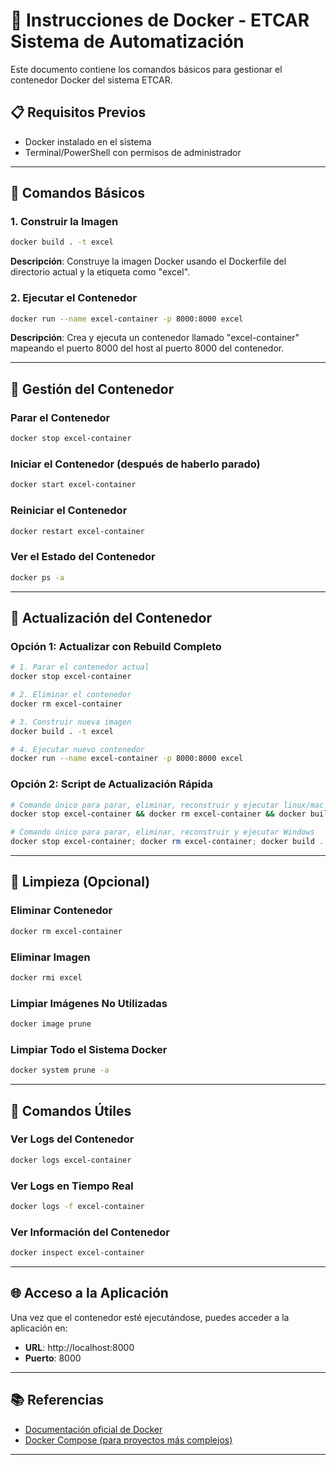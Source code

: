 # 🐳 Instrucciones de Docker - ETCAR Sistema de Automatización

Este documento contiene los comandos básicos para gestionar el contenedor Docker del sistema ETCAR.

## 📋 Requisitos Previos
- Docker instalado en el sistema
- Terminal/PowerShell con permisos de administrador

---

## 🚀 Comandos Básicos

### 1. Construir la Imagen
```bash
docker build . -t excel
```
**Descripción**: Construye la imagen Docker usando el Dockerfile del directorio actual y la etiqueta como "excel".

### 2. Ejecutar el Contenedor
```bash
docker run --name excel-container -p 8000:8000 excel
```
**Descripción**: Crea y ejecuta un contenedor llamado "excel-container" mapeando el puerto 8000 del host al puerto 8000 del contenedor.

---

## 🔄 Gestión del Contenedor

### Parar el Contenedor
```bash
docker stop excel-container
```

### Iniciar el Contenedor (después de haberlo parado)
```bash
docker start excel-container
```

### Reiniciar el Contenedor
```bash
docker restart excel-container
```

### Ver el Estado del Contenedor
```bash
docker ps -a
```

---

## 🔧 Actualización del Contenedor

### Opción 1: Actualizar con Rebuild Completo
```bash
# 1. Parar el contenedor actual
docker stop excel-container

# 2. Eliminar el contenedor
docker rm excel-container

# 3. Construir nueva imagen
docker build . -t excel

# 4. Ejecutar nuevo contenedor
docker run --name excel-container -p 8000:8000 excel
```

### Opción 2: Script de Actualización Rápida
```bash
# Comando único para parar, eliminar, reconstruir y ejecutar linux/mac
docker stop excel-container && docker rm excel-container && docker build . -t excel && docker run --name excel-container -p 8000:8000 excel
```
``` powershell
# Comando único para parar, eliminar, reconstruir y ejecutar Windows
docker stop excel-container; docker rm excel-container; docker build . -t excel; docker run --name excel-container -p 8000:8000 excel
```

---

## 🧹 Limpieza (Opcional)

### Eliminar Contenedor
```bash
docker rm excel-container
```

### Eliminar Imagen
```bash
docker rmi excel
```

### Limpiar Imágenes No Utilizadas
```bash
docker image prune
```

### Limpiar Todo el Sistema Docker
```bash
docker system prune -a
```

---

## 📝 Comandos Útiles

### Ver Logs del Contenedor
```bash
docker logs excel-container
```

### Ver Logs en Tiempo Real
```bash
docker logs -f excel-container
```

### Ver Información del Contenedor
```bash
docker inspect excel-container
```

---

## 🌐 Acceso a la Aplicación

Una vez que el contenedor esté ejecutándose, puedes acceder a la aplicación en:
- **URL**: http://localhost:8000
- **Puerto**: 8000


---

## 📚 Referencias
- [Documentación oficial de Docker](https://docs.docker.com/)
- [Docker Compose (para proyectos más complejos)](https://docs.docker.com/compose/)

---

